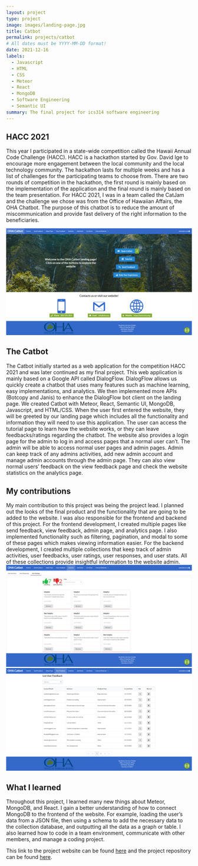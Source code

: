 ```yaml
---
layout: project
type: project
image: images/landing-page.jpg
title: Catbot
permalink: projects/catbot
# All dates must be YYYY-MM-DD format!
date: 2021-12-16
labels:
  - Javascript
  - HTML
  - CSS
  - Meteor
  - React
  - MongoDB
  - Software Engineering
  - Semantic UI
summary: The final project for ics314 software engineering
---
```

## HACC 2021
This year I participated in a state-wide competition called the Hawaii Annual Code Challenge (HACC). HACC is a hackathon started by Gov. David Ige to encourage more engagement between the local community and the local technology community. The hackathon lasts for multiple weeks and has a list of challenges for the participating teams to choose from. There are two rounds of competition in the hackathon, the first round is mainly based on the implementation of the application and the final round is mainly based on the team presentation.
For HACC 2021, I was in a team called the CatJam and the challenge we chose was from the Office of Hawaiian Affairs, the OHA Chatbot. The purpose of this chatbot is to reduce the amount of miscommunication and provide fast delivery of the right information to the beneficiaries. 

![](images/landing-page.jpg)
## The Catbot
The Catbot initially started as a web application for the competition HACC 2021 and was later continued as my final project. This web application is mainly based on a Google API called DialogFlow. DialogFlow allows us quickly create a chatbot that uses many features such as machine learning, easy implementations, and analytics. We then implemented more APIs (Botcopy and Janis) to enhance the DialogFlow bot client on the landing page. We created Catbot with Meteor, React, Semantic UI,  MongoDB, Javascript, and HTML/CSS.  When the user first entered the website, they will be greeted by our landing page which includes all the functionality and information they will need to use this application. The user can access the tutorial page to learn how the website works, or they can leave feedbacks/ratings regarding the chatbot. The website also provides a login page for the admin to log in and access pages that a normal user can’t. The admin will be able to access normal user pages and admin pages. Admin can keep track of any admins activities, add new admin account and manage admin accounts through the admin page. They can also view normal users’ feedback on the view feedback page and check the website statistics on the analytics page. 

## My contributions
My main contribution to this project was being the project lead. I planned out the looks of the final product and the functionality that are going to be added to the website. I was also responsible for the frontend and backend of this project. For the frontend development, I created multiple pages like send feedback, view feedback, admin page, and analytics page. I also implemented functionality such as filtering, pagination, and modal to some of these pages which makes viewing information easier. For the backend development, I created multiple collections that keep track of admin activities, user feedbacks, user ratings, user responses, and user stats. All of these collections provide insightful information to the website admin. 
![](images/user-ratings.jpg)
![](images/view-feedback.jpg)

## What I learned
Throughout this project, I learned many new things about Meteor, MongoDB, and React. I gain a better understanding of how to connect MongoDB to the frontend of the website. For example, loading the user’s data from a JSON file, then using a schema to add the necessary data to the collection database, and outputting all the data as a graph or table. I also learned how to code in a team environment, communicate with other members, and manage a coding project.

This link to the project website can be found [here](catjams.github.io/) and the project repository can be found [here](https://github.com/catjams/catbot).
